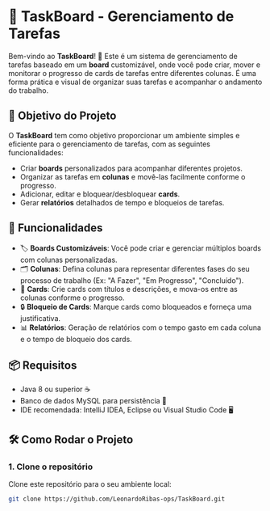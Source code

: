 # 📝 **TaskBoard** - Gerenciamento de Tarefas

Bem-vindo ao **TaskBoard**! 🎉 Este é um sistema de gerenciamento de tarefas baseado em um **board** customizável, onde você pode criar, mover e monitorar o progresso de cards de tarefas entre diferentes colunas. É uma forma prática e visual de organizar suas tarefas e acompanhar o andamento do trabalho.

## 🚀 **Objetivo do Projeto**

O **TaskBoard** tem como objetivo proporcionar um ambiente simples e eficiente para o gerenciamento de tarefas, com as seguintes funcionalidades:

- Criar **boards** personalizados para acompanhar diferentes projetos.
- Organizar as tarefas em **colunas** e movê-las facilmente conforme o progresso.
- Adicionar, editar e bloquear/desbloquear **cards**.
- Gerar **relatórios** detalhados de tempo e bloqueios de tarefas.

## 🎯 **Funcionalidades**

- 🏷️ **Boards Customizáveis**: Você pode criar e gerenciar múltiplos boards com colunas personalizadas.
- 🗂️ **Colunas**: Defina colunas para representar diferentes fases do seu processo de trabalho (Ex: "A Fazer", "Em Progresso", "Concluído").
- 📝 **Cards**: Crie cards com títulos e descrições, e mova-os entre as colunas conforme o progresso.
- 🔒 **Bloqueio de Cards**: Marque cards como bloqueados e forneça uma justificativa.
- 📊 **Relatórios**: Geração de relatórios com o tempo gasto em cada coluna e o tempo de bloqueio dos cards.

## 📦 **Requisitos**

- Java 8 ou superior ☕
- Banco de dados MySQL para persistência 💾
- IDE recomendada: IntelliJ IDEA, Eclipse ou Visual Studio Code 🖥️

## 🛠️ **Como Rodar o Projeto**

### 1. **Clone o repositório**
Clone este repositório para o seu ambiente local:

```bash
git clone https://github.com/LeonardoRibas-ops/TaskBoard.git
